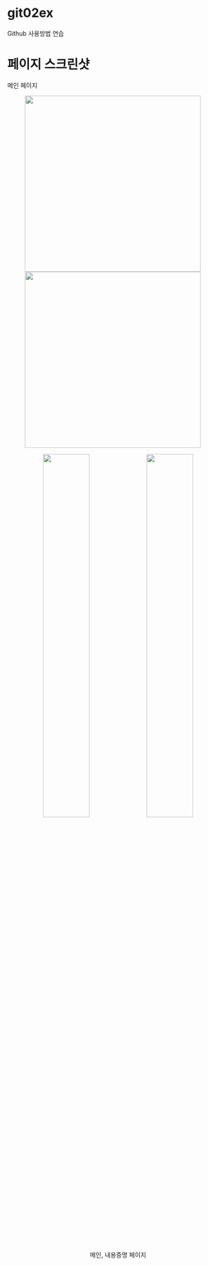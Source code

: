 # git02ex
Github 사용방법 연습

# 페이지 스크린샷
메인 페이지


<figure class="half">  
  <a href="link"><img src = "https://github.com/user-attachments/assets/151f5da4-da57-4f33-b232-afed8a9274bc" width=400></a>  
  <a href="link"><img src = "https://github.com/user-attachments/assets/fd9b4901-ce85-46d6-aa5a-83903233d007" width=400></a>  
  <figcaption></figcaption>
</figure>

<p align="center">  
  <img src="https://github.com/user-attachments/assets/151f5da4-da57-4f33-b232-afed8a9274bc" align="center" width="46%">  
  <img src="https://github.com/user-attachments/assets/fd9b4901-ce85-46d6-aa5a-83903233d007" align="center" width="46%">  
  <figcaption align="center">메인, 내용증명 페이지</figcaption>
</p>
